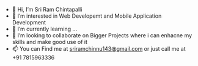 - 👋 Hi, I’m Sri Ram Chintapalli
- 👀 I’m interested in Web Developemt and Mobile Application Development
- 🌱 I’m currently learning ...
- 💞️ I’m looking to collaborate on Bigger Projects where i can enhacne my skills and make good use of it
- 📫 You can Find me at sriramchinnu143@gmail.com or just call me at +91 7815963336

<!---
GameChanger003/GameChanger003 is a ✨ special ✨ repository because its `README.md` (this file) appears on your GitHub profile.
You can click the Preview link to take a look at your changes.
--->
